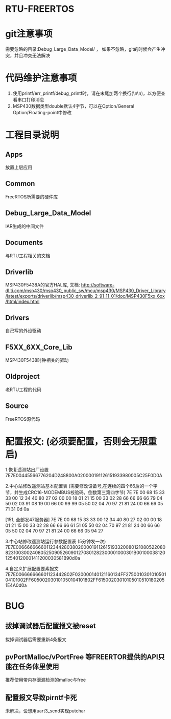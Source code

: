 # RTU-FREERTOS

# git注意事项
需要忽略的目录:Debug_Large_Data_Model/ ， 如果不忽略，git的时候会产生冲突，并且冲突无法解决

# 代码维护注意事项
1. 使用printf/err_printf/debug_printf时，请在末尾加两个换行(\n\n)，以方便查看串口打印消息
2. MSP430数据类型double默认4字节，可以在Option/General Option/Floating-point中修改


# 工程目录说明

## Apps
放置上层应用

## Common
FreeRTOS所需要的硬件库

## Debug_Large_Data_Model
IAR生成的中间文件

## Documents
与RTU工程相关的文档

## Driverlib
MSP430F5438A的官方HAL库, 文档: http://software-dl.ti.com/msp430/msp430_public_sw/mcu/msp430/MSP430_Driver_Library/latest/exports/driverlib/msp430_driverlib_2_91_11_01/doc/MSP430F5xx_6xx/html/index.html

## Drivers
自己写的外设驱动

## F5XX_6XX_Core_Lib
MSP430F5438时钟相关的驱动

## Oldproject
老RTU工程的代码

## Source
FreeRTOS源代码




# 配置报文: (必须要配置，否则会无限重启)
1.恢复遥测站出厂设置  
7E7E00445566776204D248800A020000191126151933980005C25F0D0A

2.中心站修改遥测站基本配置表 (需要修改设备号,在连续的四个66后的一个字节，并生成CRC16-MODEMBUS校验码，倒数第三第四字节)
7E 7E 00 68 15 33 33 00 12 34 40 80 27 02 00 00 18 01 21 15 00 33 02 28 66 66 66 66 79 04 50 02 03 91 08 19 00 66 00 99 99 05 50 02 04 70 97 21 81 24 00 66 66 05 71 31 0d 0a

[151, 全部发47服务器]
7E 7E 00 68 15 33 33 00 12 34 40 80 27 02 00 00 18 01 21 15 00 33 02 28 66 66 66 61 51 05 50 02 04 70 97 21 81 24 00 66 66 05 50 02 04 70 97 21 81 24 00 66 66 05 94 27

3.中心站修改遥测站运行参数配置表 (5分钟发一次)
7E7E006666666601123442803802000019112615193320080121080522080823100300240805250905260901270801282300001000301B0010003812012540120001411200030581B90d0a

4.自定义扩展配置要素报文
7E7E006666666601123442802F020000140121160134FF275001030101050104101002FF605002030101050104101802FF615002030101050105101802051E4A0d0a 




# BUG

## 拔掉调试器后配置报文被reset
拔掉调试器后需要重新4条报文

## pvPortMalloc/vPortFree 等FREERTOR提供的API只能在任务体里使用
推荐使用带内存泄漏检测的malloc与free

## 配置报文导致pirntf卡死
未解决，设想用uart3_send实现putchar